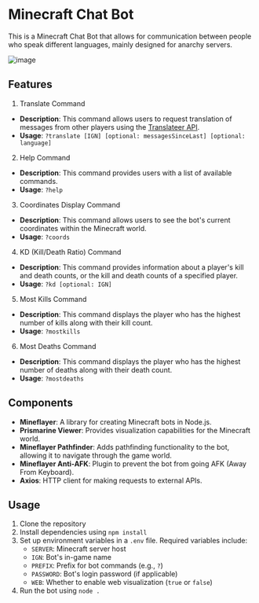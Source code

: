# Minecraft Chat Bot
This is a Minecraft Chat Bot that allows for communication between people who speak different languages, mainly designed for anarchy servers.

![image](https://github.com/dsnsgithub/minecraftchatbot/assets/48170013/9ae69b9c-b152-4c45-800e-745eaeeef5a2)


## Features

1. Translate Command
- **Description**: This command allows users to request translation of messages from other players using the [Translateer API](https://t.song.work/).
- **Usage**: `?translate [IGN] [optional: messagesSinceLast] [optional: language]`
   
2. Help Command
- **Description**: This command provides users with a list of available commands.
- **Usage**: `?help`

3. Coordinates Display Command
- **Description**: This command allows users to see the bot's current coordinates within the Minecraft world.
- **Usage**: `?coords`

4. KD (Kill/Death Ratio) Command
- **Description**: This command provides information about a player's kill and death counts, or the kill and death counts of a specified player.
- **Usage**: `?kd [optional: IGN]`

5. Most Kills Command
- **Description**: This command displays the player who has the highest number of kills along with their kill count.
- **Usage**: `?mostkills`

6. Most Deaths Command
- **Description**: This command displays the player who has the highest number of deaths along with their death count.
- **Usage**: `?mostdeaths`


## Components
- **Mineflayer**: A library for creating Minecraft bots in Node.js.
- **Prismarine Viewer**: Provides visualization capabilities for the Minecraft world.
- **Mineflayer Pathfinder**: Adds pathfinding functionality to the bot, allowing it to navigate through the game world.
- **Mineflayer Anti-AFK**: Plugin to prevent the bot from going AFK (Away From Keyboard).
- **Axios**: HTTP client for making requests to external APIs.

## Usage

1. Clone the repository
2. Install dependencies using `npm install`
3. Set up environment variables in a `.env` file. Required variables include:
   - `SERVER`: Minecraft server host
   - `IGN`: Bot's in-game name
   - `PREFIX`: Prefix for bot commands (e.g., `?`)
   - `PASSWORD`: Bot's login password (if applicable)
   - `WEB`: Whether to enable web visualization (`true` or `false`)
4. Run the bot using `node .`

